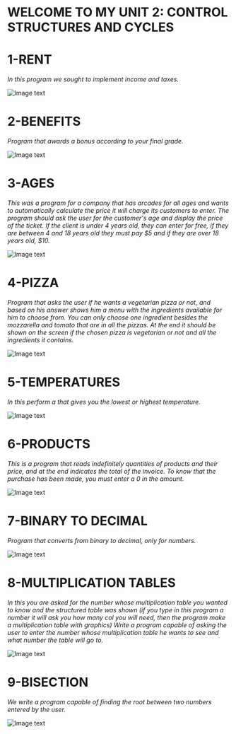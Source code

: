 # WELCOME TO MY UNIT 2: CONTROL STRUCTURES AND CYCLES

# **1-RENT**
*In this program we sought to implement income and taxes.*

![Image text](https://github.com/UP210719/UP210719_CPP/blob/main/imagenes/Captura%20de%20pantalla%20de%202022-10-17%2009-30-52.png)

# **2-BENEFITS**
*Program that awards a bonus according to your final grade.*

![Image text](https://github.com/UP210719/UP210719_CPP/blob/main/imagenes/Captura%20de%20pantalla%20de%202022-10-17%2009-32-24.png)

# **3-AGES**
*This was a program for a company that has arcades for all ages and wants to automatically calculate the price it will charge its customers to enter. The program should ask the user for the customer's age and display the price of the ticket. If the client is under 4 years old, they can enter for free, if they are between 4 and 18 years old they must pay $5 and if they are over 18 years old, $10.*

![Image text](https://github.com/UP210719/UP210719_CPP/blob/main/imagenes/Captura%20de%20pantalla%20de%202022-10-17%2009-33-11.png)

# **4-PIZZA**
*Program that asks the user if he wants a vegetarian pizza or not, and based on his answer shows him a menu with the ingredients available for him to choose from. You can only choose one ingredient besides the mozzarella and tomato that are in all the pizzas. At the end it should be shown on the screen if the chosen pizza is vegetarian or not and all the ingredients it contains.*

![Image text](https://github.com/UP210719/UP210719_CPP/blob/main/imagenes/Captura%20de%20pantalla%20de%202022-10-17%2009-33-57.png)

# **5-TEMPERATURES**
*In this perform a that gives you the lowest or highest temperature.*

![Image text](https://github.com/UP210719/UP210719_CPP/blob/main/imagenes/Captura%20de%20pantalla%20de%202022-10-17%2009-34-49.png)


# **6-PRODUCTS**
*This is a program that reads indefinitely quantities of products and their price, and at the end indicates the total of the invoice. To know that the purchase has been made, you must enter a 0 in the amount.*

![Image text](https://github.com/UP210719/UP210719_CPP/blob/main/imagenes/Captura%20de%20pantalla%20de%202022-10-17%2009-35-33.png)

# **7-BINARY TO DECIMAL**
*Program that converts from binary to decimal, only for numbers.*

![Image text](https://github.com/UP210719/UP210719_CPP/blob/main/imagenes/Captura%20de%20pantalla%20de%202022-10-17%2009-36-39.png)

# **8-MULTIPLICATION TABLES**
*In this you are asked for the number whose multiplication table you wanted to know and the structured table was shown (if you type in this program a number it will ask you how many col you will need, then the program make a multiplication table with graphics) Write a program capable of asking the user to enter the number whose multiplication table he wants to see and what number the table will go to.*

![Image text](https://github.com/UP210719/UP210719_CPP/blob/main/imagenes/Captura%20de%20pantalla%20de%202022-10-17%2009-37-26.png)

# **9-BISECTION** 
*We write a program capable of finding the root between two numbers entered by the user.*

![Image text](https://github.com/UP210719/UP210719_CPP/blob/main/imagenes/Captura%20de%20pantalla%20de%202022-10-17%2010-14-29.png)